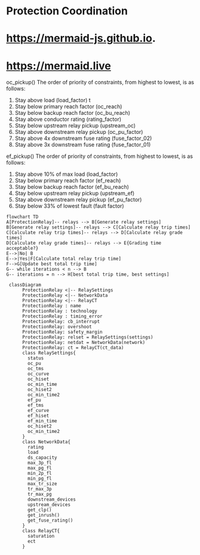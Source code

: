# Protection Coordination
# https://mermaid-js.github.io.
# https://mermaid.live

oc_pickup()
The order of priority of constraints, from highest to lowest, is as follows:
1) Stay above load (load_factor) t
2) Stay below primary reach factor (oc_reach)
3) Stay below backup reach factor (oc_bu_reach)
4) Stay above conductor rating (rating_factor)
5) Stay below upstream relay pickup (upstream_oc)
6) Stay above downstream relay pickup (oc_pu_factor)
7) Stay above 4x downstream fuse rating (fuse_factor_02)
8) Stay above 3x downstream fuse rating (fuse_factor_01)

ef_pickup()
The order of priority of constraints, from highest to lowest, is as follows:
1) Stay above 10% of max load (load_factor)
2) Stay below primary reach factor (ef_reach)
3) Stay below backup reach factor (ef_bu_reach)
4) Stay below upstream relay pickup (upstream_ef)
5) Stay above downstream relay pickup (ef_pu_factor)
6) Stay below 33% of lowest fault (fault factor)

```mermaid
flowchart TD
A[ProtectionRelay]-- relays --> B[Generate relay settings]
B[Generate relay settings]-- relays --> C[Calculate relay trip times]
C[Calculate relay trip times]-- relays --> D[Calculate relay grade times]
D[Calculate relay grade times]-- relays --> E{Grading time acceptable?}
E-->|No| B
E-->|Yes|F[Calculate total relay trip time]
F-->G[Update best total trip time]
G-- while iterations < n --> B
G-- iterations = n --> H[best total trip time, best settings]
```

```mermaid
 classDiagram
      ProtectionRelay <|-- RelaySettings
      ProtectionRelay <|-- NetworkData
      ProtectionRelay <|-- RelayCT
      ProtectionRelay : name
      ProtectionRelay : technology
      ProtectionRelay : timing_error
      ProtectionRelay: cb_interrupt
      ProtectionRelay: overshoot
      ProtectionRelay: safety_margin
      ProtectionRelay: relset = RelaySettings(settings)
      ProtectionRelay: netdat = NetworkData(network)
      ProtectionRelay: ct = RelayCT(ct_data)
      class RelaySettings{
        status
        oc_pu
        oc_tms
        oc_curve
        oc_hiset
        oc_min_time
        oc_hiset2
        oc_min_time2
        ef_pu
        ef_tms
        ef_curve
        ef_hiset
        ef_min_time
        oc_hiset2
        oc_min_time2
      }
      class NetworkData{
        rating
        load
        ds_capacity
        max_3p_fl
        max_pg_fl
        min_2p_fl
        min_pg_fl
        max_tr_size
        tr_max_3p
        tr_max_pg
        downstream_devices
        upstream_devices
        get_clp()
        get_inrush()
        get_fuse_rating()
      }
      class RelayCT{
        saturation
        ect
      }
```

